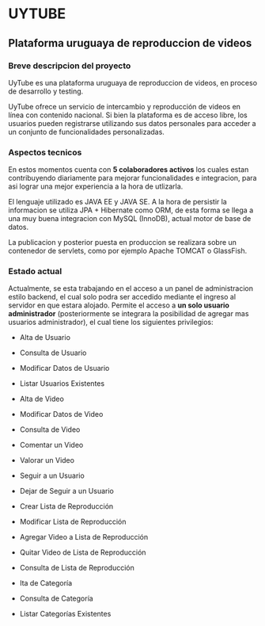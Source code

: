 # **UYTUBE**

## **Plataforma uruguaya de reproduccion de videos**

### **Breve descripcion del proyecto**
UyTube es una plataforma uruguaya de reproduccion de videos, en proceso de desarrollo y testing.

UyTube ofrece un servicio de intercambio y reproducción de videos en línea
con contenido nacional. Si bien la plataforma es de acceso libre, los usuarios pueden
registrarse utilizando sus datos personales para acceder a un conjunto de funcionalidades
personalizadas.


### **Aspectos tecnicos**
En estos momentos cuenta con **5 colaboradores activos** los cuales estan contribuyendo diariamente para mejorar funcionalidades e integracion, para asi lograr una mejor experiencia a la hora de utlizarla.

El lenguaje utilizado es JAVA EE y JAVA SE. A la hora de persistir la informacion se utiliza JPA + Hibernate como ORM, de esta forma se llega a una muy buena integracion con MySQL (InnoDB), actual motor de base de datos. 

La publicacion y posterior puesta en produccion se realizara sobre un contenedor de servlets, como por ejemplo Apache TOMCAT o GlassFish.


### **Estado actual**
Actualmente, se esta trabajando en el acceso a un panel de administracion estilo backend, el cual solo podra ser accedido mediante el ingreso al servidor en que estara alojado. Permite el acceso a **un solo usuario administrador** (posteriormente se integrara la posibilidad de agregar mas usuarios administrador), el cual tiene los siguientes privilegios:

- Alta de Usuario

- Consulta de Usuario

- Modificar Datos de Usuario

- Listar Usuarios Existentes

- Alta de Video

- Modificar Datos de Video

- Consulta de Video

- Comentar un Video

- Valorar un Video

- Seguir a un Usuario

- Dejar de Seguir a un Usuario

- Crear Lista de Reproducción

- Modificar Lista de Reproducción

- Agregar Video a Lista de Reproducción

- Quitar Video de Lista de Reproducción

- Consulta de Lista de Reproducción

- lta de Categoría

- Consulta de Categoría

- Listar Categorías Existentes
